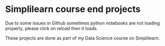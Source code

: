# Simplilearn course end projects
Due to some issues in Github sometimes python notebooks are not loading properly, please click on reload then it loads.

These projects are done as part of my Data Science course on Simplilearn.
